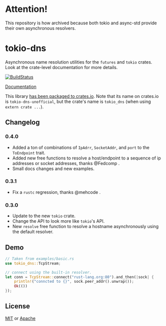 # Attention!
This repository is how archived because both tokio and async-std provide their own asynchronous resolvers.

# tokio-dns
Asynchronous name resolution utilities for the `futures` and `tokio` crates. Look at the crate-level documentation for more details.

[![BuildStatus](https://api.travis-ci.org/sbstp/tokio-dns.svg?branch=master)](https://travis-ci.org/sbstp/tokio-dns)

[Documentation](https://docs.rs/tokio-dns-unofficial)

This library [has been packaged to crates.io](https://crates.io/crates/tokio-dns-unofficial). Note that its name on crates.io is `tokio-dns-unofficial`, but the crate's name is `tokio_dns` (when using `extern crate ...`).

## Changelog

### 0.4.0
* Added a ton of combinations of `IpAdrr`, `SocketAddr`, and `port` to the `ToEndpoint` trait.
* Added new free functions to resolve a host/endpoint to a sequence of ip addresses or socket addresses, thanks @Fedcomp .
* Small docs changes and new examples.


### 0.3.1
* Fix a `rustc` regression, thanks @mehcode .

### 0.3.0
* Update to the new `tokio` crate.
* Change the API to look more like `tokio`'s API.
* New `resolve` free function to resolve a hostname asynchronously using the default resolver.


## Demo
```rust
// Taken from examples/basic.rs
use tokio_dns::TcpStream;

// connect using the built-in resolver.
let conn = TcpStream::connect("rust-lang.org:80").and_then(|sock| {
    println!("conncted to {}", sock.peer_addr().unwrap());
    Ok(())
});
```

## License
[MIT](LICENSE-MIT) or [Apache](LICENSE-APACHE)
